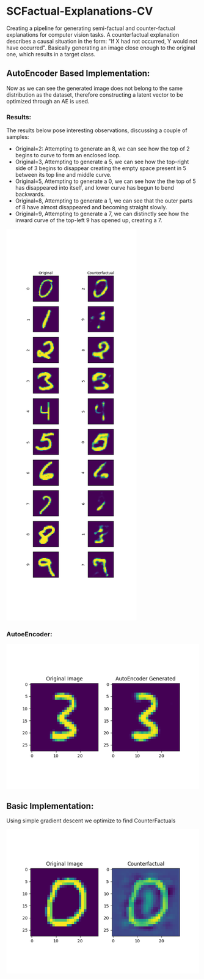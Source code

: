 # SCFactual-Explanations-CV
Creating a pipeline for generating semi-factual and counter-factual explanations for computer vision tasks. A counterfactual explanation describes a causal situation in the form: "If X had not occurred, Y would not have occurred". Basically generating an image close enough to the original one, which results in a target class.

## AutoEncoder Based Implementation:

Now as we can see the generated image does not belong to the same distribution as the dataset, therefore constructing a latent vector to be optimized through an AE is used.

### Results:

The results below pose interesting observations, discussing a couple of samples:
* Original=2: Attempting to generate an 8, we can see how the top of 2 begins to curve to form an enclosed loop.
* Original=3, Attempting to generate a 5, we can see how the top-right side of 3 begins to disappear creating the empty space present in 5 between its top line and middle curve.
* Original=5, Attempting to generate a 0, we can see how the the top of 5 has disappeared into itself, and lower curve has begun to bend backwards.
* Original=8, Attempting to generate a 1, we can see that the outer parts of 8 have almost disappeared and becoming straight slowly.
* Original=9, Attempting to generate a 7, we can distinctly see how the inward curve of the top-left 9 has opened up, creating a 7. 

![results-ae](/images/AE_Constructions.png)

### AutoeEncoder:

![ae](/images/ae.png)

## Basic Implementation:

Using simple gradient descent we optimize to find CounterFactuals

![counterfactual](/images/Constructions.png)
